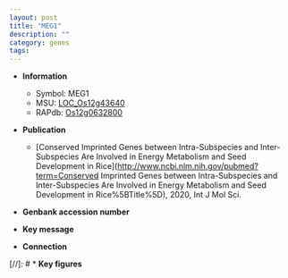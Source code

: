 ```yaml
---
layout: post
title: "MEG1"
description: ""
category: genes
tags: 
---
```


* **Information**  
    + Symbol: MEG1  
    + MSU: [LOC_Os12g43640](http://rice.plantbiology.msu.edu/cgi-bin/ORF_infopage.cgi?orf=LOC_Os12g43640)  
    + RAPdb: [Os12g0632800](http://rapdb.dna.affrc.go.jp/viewer/gbrowse_details/irgsp1?name=Os12g0632800)  

* **Publication**  
    + [Conserved Imprinted Genes between Intra-Subspecies and Inter-Subspecies Are Involved in Energy Metabolism and Seed Development in Rice](http://www.ncbi.nlm.nih.gov/pubmed?term=Conserved Imprinted Genes between Intra-Subspecies and Inter-Subspecies Are Involved in Energy Metabolism and Seed Development in Rice%5BTitle%5D), 2020, Int J Mol Sci.

* **Genbank accession number**  

* **Key message**  

* **Connection**  

[//]: # * **Key figures**  


